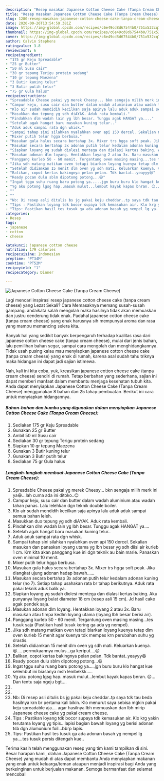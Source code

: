 ```yaml
---
description: "Resep masakan Japanese Cotton Cheese Cake (Tanpa Cream Cheese) | Resep Bumbu Japanese Cotton Cheese Cake (Tanpa Cream Cheese) Yang Lezat Sekali"
title: "Resep masakan Japanese Cotton Cheese Cake (Tanpa Cream Cheese) | Resep Bumbu Japanese Cotton Cheese Cake (Tanpa Cream Cheese) Yang Lezat Sekali"
slug: 1280-resep-masakan-japanese-cotton-cheese-cake-tanpa-cream-cheese-resep-bumbu-japanese-cotton-cheese-cake-tanpa-cream-cheese-yang-lezat-sekali
date: 2020-09-26T13:54:50.381Z
image: https://img-global.cpcdn.com/recipes/c6e49cd8d67544b0/751x532cq70/japanese-cotton-cheese-cake-tanpa-cream-cheese-foto-resep-utama.jpg
thumbnail: https://img-global.cpcdn.com/recipes/c6e49cd8d67544b0/751x532cq70/japanese-cotton-cheese-cake-tanpa-cream-cheese-foto-resep-utama.jpg
cover: https://img-global.cpcdn.com/recipes/c6e49cd8d67544b0/751x532cq70/japanese-cotton-cheese-cake-tanpa-cream-cheese-foto-resep-utama.jpg
author: Calvin Stephens
ratingvalue: 3.8
reviewcount: 6
recipeingredient:
- "175 gr Keju Spreadable"
- "25 gr Butter"
- "50 ml Susu cair"
- "30 gr tepung Terigu protein sedang"
- "10 gr tepung Maezena"
- "3 Butir kuning telur"
- "3 Butir putih telur"
- "75 gr Gula halus"
recipeinstructions:
- "Spreadable Cheese pakai yg merek Cheesy... bkn sengaja milih merk ini ya😆...lah cuma ada ini ditoko..😉"
- "Campur keju, susu cair dan butter dalam wadah aluminium atau wadah tahan panas. Lalu lelehkan dgn teknik double boiler."
- "Klo air sudah mendidih kecilkan saja apinya lalu aduk aduk sampai semua bahan leleh."
- "Masukkan duo tepung yg sdh diAYAK. Aduk rata kembali."
- "Pindahkan dlm wadah lain yg lbh besar. Tunggu agak HANGAT ya...."
- "Setelah agak hangat baru masukan kuning telur.."
- "Aduk aduk sampai rata dgn whisk."
- "Sampai tahap sini silahkan nyalahkan oven api 150 dercel. Sekalian masukan dan panaskan loyang utama yg lbh besar yg sdh diisi air kurleb 1 cm. Krn kita akan panggang kue ini dgn teknik au bain marie. Panaskan oven minimal 10 menit."
- "Mixer putih telur hgga berbusa."
- "Masukan gula halus secara bertahap 3x. Mixer trs hgga soft peak. Jika diangkat ujung adonan hadap bawah......"
- "Masukan secara bertahap 3x adonan putih telur kedalam adonan kuning telur (no 7). Setiap tahap usahakan rata br tahap berikutnya. Aduk rata pakai teknik aduk balik ya."
- "Siapkan loyang yg sudah diolesi mentega dan dialasi kertas baking. Aku punyanya loyang bulat diameter 18 cm (resep asli 15 cm). Jd hasil cake agak pendek saja."
- "Masukan adonan dlm loyang. Hentakkan loyang 2 atau 3x. Baru masukan atau timpa kedlm loyang utama (loyang lbh besar berisi air)."
- "Panggang kurleb 50 - 60 menit. Tergantung oven masing masing...tes tusuk saja (Pastikan hasil tusuk kering ga ada yg nempel)."
- "Jika sdh matang matikan oven tetapi biarkan loyang kuenya tetap dlm oven kurleb 15 menit agar kuenya tdk mempes krn perubahan suhu yg drastis."
- "Setelah didiamkan 15 menit dlm oven yg sdh mati. Keluarkan kuenya. 😍.... permukaannya mulus...ga keriput....😉"
- "Balikan, copot kertas bakingnya pelan pelan. Tdk bantat..yeayyy😆"
- "Ready pocan dulu sblm dipotong potong...😃"
- "Ingat tggu suhu ruang baru potong ya.....jgn buru buru klo hangat kue selembut ini biasanya msh lembekkk....."
- "Yg aku potong lgsg hap..masuk mulut...lembut kayak kapas bnran. 😉... Dan tentu saja ngeju bgt...."
- ""
- ""
- "Nb: Di resep asli ditulis bs jg pakai keju cheddar..tp saya tdk tau beda hasilnya krn br pertama kali bikin. Klo menurut saya sebisa mgkin pakai keju spreadable aja.... agar hasilnya lbh memuaskan dan lbh mirip Japanese cheese cake yg pakai cream cheese."
- "Tips : Pastikan loyang tdk bocor supaya tdk kemasukan air. Klo krg yakin terutama loyang yg tipis...lapisi bagian bawah loyang yg berisi adonan tsb dgn alumunium foil...bbrp lapis."
- "Tips: Pastikan hasil tes tusuk ga ada adonan basah yg nempel lg ya....tes tusuk persis ditengah kue.."
categories:
- Resep
tags:
- japanese
- cotton
- cheese

katakunci: japanese cotton cheese 
nutrition: 179 calories
recipecuisine: Indonesian
preptime: "PT34M"
cooktime: "PT52M"
recipeyield: "1"
recipecategory: Dinner

---
```



![Japanese Cotton Cheese Cake (Tanpa Cream Cheese)](https://img-global.cpcdn.com/recipes/c6e49cd8d67544b0/751x532cq70/japanese-cotton-cheese-cake-tanpa-cream-cheese-foto-resep-utama.jpg)

Lagi mencari inspirasi resep japanese cotton cheese cake (tanpa cream cheese) yang Lezat Sekali? Cara Memasaknya memang susah-susah gampang. andaikata salah mengolah maka hasilnya tidak akan memuaskan dan justru cenderung tidak enak. Padahal japanese cotton cheese cake (tanpa cream cheese) yang enak harusnya sih mempunyai aroma dan rasa yang mampu memancing selera kita.

Banyak hal yang sedikit banyak berpengaruh terhadap kualitas rasa dari japanese cotton cheese cake (tanpa cream cheese), mulai dari jenis bahan, lalu pemilihan bahan segar, sampai cara mengolah dan menghidangkannya. Tidak usah pusing kalau mau menyiapkan japanese cotton cheese cake (tanpa cream cheese) yang enak di rumah, karena asal sudah tahu triknya maka hidangan ini dapat jadi sajian istimewa.




Nah, kali ini kita coba, yuk, kreasikan japanese cotton cheese cake (tanpa cream cheese) sendiri di rumah. Tetap berbahan yang sederhana, sajian ini dapat memberi manfaat dalam membantu menjaga kesehatan tubuh kita. Anda dapat menyiapkan Japanese Cotton Cheese Cake (Tanpa Cream Cheese) menggunakan 8 bahan dan 25 tahap pembuatan. Berikut ini cara untuk menyiapkan hidangannya.

<!--inarticleads1-->

##### Bahan-bahan dan bumbu yang digunakan dalam menyiapkan Japanese Cotton Cheese Cake (Tanpa Cream Cheese):

1. Sediakan 175 gr Keju Spreadable
1. Gunakan 25 gr Butter
1. Ambil 50 ml Susu cair
1. Sediakan 30 gr tepung Terigu protein sedang
1. Siapkan 10 gr tepung Maezena
1. Gunakan 3 Butir kuning telur
1. Gunakan 3 Butir putih telur
1. Sediakan 75 gr Gula halus




<!--inarticleads2-->

##### Langkah-langkah membuat Japanese Cotton Cheese Cake (Tanpa Cream Cheese):

1. Spreadable Cheese pakai yg merek Cheesy... bkn sengaja milih merk ini ya😆...lah cuma ada ini ditoko..😉
1. Campur keju, susu cair dan butter dalam wadah aluminium atau wadah tahan panas. Lalu lelehkan dgn teknik double boiler.
1. Klo air sudah mendidih kecilkan saja apinya lalu aduk aduk sampai semua bahan leleh.
1. Masukkan duo tepung yg sdh diAYAK. Aduk rata kembali.
1. Pindahkan dlm wadah lain yg lbh besar. Tunggu agak HANGAT ya....
1. Setelah agak hangat baru masukan kuning telur..
1. Aduk aduk sampai rata dgn whisk.
1. Sampai tahap sini silahkan nyalahkan oven api 150 dercel. Sekalian masukan dan panaskan loyang utama yg lbh besar yg sdh diisi air kurleb 1 cm. Krn kita akan panggang kue ini dgn teknik au bain marie. Panaskan oven minimal 10 menit.
1. Mixer putih telur hgga berbusa.
1. Masukan gula halus secara bertahap 3x. Mixer trs hgga soft peak. Jika diangkat ujung adonan hadap bawah......
1. Masukan secara bertahap 3x adonan putih telur kedalam adonan kuning telur (no 7). Setiap tahap usahakan rata br tahap berikutnya. Aduk rata pakai teknik aduk balik ya.
1. Siapkan loyang yg sudah diolesi mentega dan dialasi kertas baking. Aku punyanya loyang bulat diameter 18 cm (resep asli 15 cm). Jd hasil cake agak pendek saja.
1. Masukan adonan dlm loyang. Hentakkan loyang 2 atau 3x. Baru masukan atau timpa kedlm loyang utama (loyang lbh besar berisi air).
1. Panggang kurleb 50 - 60 menit. Tergantung oven masing masing...tes tusuk saja (Pastikan hasil tusuk kering ga ada yg nempel).
1. Jika sdh matang matikan oven tetapi biarkan loyang kuenya tetap dlm oven kurleb 15 menit agar kuenya tdk mempes krn perubahan suhu yg drastis.
1. Setelah didiamkan 15 menit dlm oven yg sdh mati. Keluarkan kuenya. 😍.... permukaannya mulus...ga keriput....😉
1. Balikan, copot kertas bakingnya pelan pelan. Tdk bantat..yeayyy😆
1. Ready pocan dulu sblm dipotong potong...😃
1. Ingat tggu suhu ruang baru potong ya.....jgn buru buru klo hangat kue selembut ini biasanya msh lembekkk.....
1. Yg aku potong lgsg hap..masuk mulut...lembut kayak kapas bnran. 😉... Dan tentu saja ngeju bgt....
1. 
1. 
1. Nb: Di resep asli ditulis bs jg pakai keju cheddar..tp saya tdk tau beda hasilnya krn br pertama kali bikin. Klo menurut saya sebisa mgkin pakai keju spreadable aja.... agar hasilnya lbh memuaskan dan lbh mirip Japanese cheese cake yg pakai cream cheese.
1. Tips : Pastikan loyang tdk bocor supaya tdk kemasukan air. Klo krg yakin terutama loyang yg tipis...lapisi bagian bawah loyang yg berisi adonan tsb dgn alumunium foil...bbrp lapis.
1. Tips: Pastikan hasil tes tusuk ga ada adonan basah yg nempel lg ya....tes tusuk persis ditengah kue..




Terima kasih telah menggunakan resep yang tim kami tampilkan di sini. Besar harapan kami, olahan Japanese Cotton Cheese Cake (Tanpa Cream Cheese) yang mudah di atas dapat membantu Anda menyiapkan makanan yang enak untuk keluarga/teman ataupun menjadi inspirasi bagi Anda yang berkeinginan untuk berjualan makanan. Semoga bermanfaat dan selamat mencoba!
